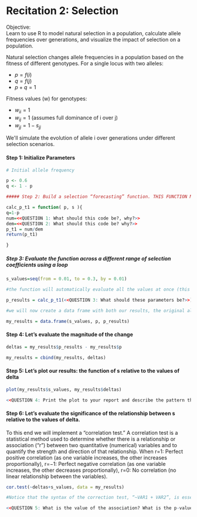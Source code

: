 # Recitation 2: Selection

Objective:  
Learn to use R to model natural selection in a population, calculate allele frequencies over generations, and visualize the impact of selection on a population.

Natural selection changes allele frequencies in a population based on the fitness of different genotypes. For a single locus with two alleles:

* $p = f(i)$ 
* $q = f(j)$
* $p+q=1$

Fitness values (w) for genotypes:

* $w_{ii} = 1$
* $w_{ij} = 1$  (assumes full  dominance of i over j)
* $w_{jj} = 1-s_{jj}$

We'll simulate the evolution of allele i over generations under different selection scenarios.

  #### Step 1: Initialize Parameters
```r
# Initial allele frequency

p <- 0.6
q <- 1 - p

##### Step 2: Build a selection “forecasting” function. THIS FUNCTION MUST ONLY USE 2 PARAMETERS (p, s)

calc_p_t1 = function( p, s ){
q=1-p
num=<<QUESTION 1: What should this code be?, why?>>
dem=<<QUESTION 2: What should this code be? why?>>
p_t1 = num/dem
return(p_t1)

}
```
##### Step 3: Evaluate the function across a different range of selection coefficients using a loop

```r
s_values=seq(from = 0.01, to = 0.3, by = 0.01)

#the function will automatically evaluate all the values at once (this is often used when only 1 variable is evaluated…)

p_results = calc_p_t1(<<QUESTION 3: What should these parameters be?>>)

#we will now create a data frame with both our results, the original allele frequency, and our values of s

my_results = data.frame(s_values, p, p_results)
```
  #### Step 4: Let’s evaluate the magnitude of the change
```r
deltas = my_results$p_results - my_results$p

my_results = cbind(my_results, deltas)
```

#### Step 5: Let’s plot our results: the function of s relative to the values of delta
```r
plot(my_results$s_values, my_results$deltas)

<<QUESTION 4: Print the plot to your report and describe the pattern that you see–and its evolutionary significance>>
```

#### Step 6: Let’s evaluate the significance of the relationship between s relative to the values of delta. 
To this end we will implement a “correlation test.” A correlation test is a statistical method used to determine whether there is a relationship or association (“r”) between two quantitative (numerical) variables and to quantify the strength and direction of that relationship. When r=1: Perfect positive correlation (as one variable increases, the other increases proportionally), r=−1: Perfect negative correlation (as one variable increases, the other decreases proportionally), r=0: No correlation (no linear relationship between the variables).

```r
cor.test(~deltas+s_values, data = my_results)

#Notice that the syntax of the correction test, “~VAR1 + VAR2”, is essentially asking is VAR1 correlated to VAR2

<<QUESTION 5: What is the value of the association? What is the p-value of the association? What does this mean about the relationship between the allele frequency change and the strength of selection>>
```
